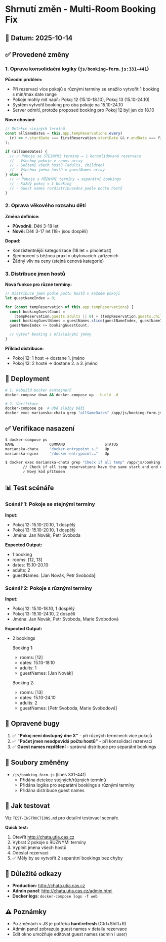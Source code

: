 # Shrnutí změn - Multi-Room Booking Fix

## 🎯 Datum: 2025-10-14

## ✅ Provedené změny

### 1. Oprava konsolidační logiky (`js/booking-form.js:331-441`)

**Původní problém:**

- Při rezervaci více pokojů s různými termíny se snažilo vytvořit 1 booking s min/max date range
- Pokoje mohly mít např.: Pokoj 12 (15.10-18.10), Pokoj 13 (15.10-24.10)
- Systém vytvořil booking pro oba pokoje na 15.10-24.10
- Server odmítl, protože proposed booking pro Pokoj 12 byl jen do 18.10

**Nové chování:**

```javascript
// Detekce stejných termínů
const allSameDates = this.app.tempReservations.every(
  (r) => r.startDate === firstReservation.startDate && r.endDate === firstReservation.endDate
);

if (allSameDates) {
  // ✅ Pokoje se STEJNÝMI termíny → 1 konsolidovaná rezervace
  // - Všechny pokoje v rooms array
  // - Sečtení všech hostů (adults, children)
  // - Všechna jména hostů v guestNames array
} else {
  // ✅ Pokoje s RŮZNÝMI termíny → separátní bookings
  // - Každý pokoj = 1 booking
  // - Guest names rozdistribuována podle počtu hostů
}
```

### 2. Oprava věkového rozsahu dětí

**Změna definice:**

- **Původně:** Děti 3-18 let
- **Nově:** Děti 3-17 let (18+ jsou dospělí)

**Dopad:**

- Konzistentnější kategorizace (18 let = plnoletost)
- Sjednocení s běžnou praxí v ubytovacích zařízeních
- Žádný vliv na ceny (stejná cenová kategorie)

### 3. Distribuce jmen hostů

**Nová funkce pro různé termíny:**

```javascript
// Distribuce jmen podle počtu hostů v každém pokoji
let guestNameIndex = 0;

for (const tempReservation of this.app.tempReservations) {
  const bookingGuestCount =
    (tempReservation.guests.adults || 0) + (tempReservation.guests.children || 0);
  const bookingGuestNames = guestNames.slice(guestNameIndex, guestNameIndex + bookingGuestCount);
  guestNameIndex += bookingGuestCount;

  // Vytvoř booking s příslušnými jmény
}
```

**Příklad distribuce:**

- Pokoj 12: 1 host → dostane 1. jméno
- Pokoj 13: 2 hosté → dostane 2. a 3. jméno

## 🔄 Deployment

```bash
# 1. Rebuild Docker kontejnerů
docker-compose down && docker-compose up --build -d

# 2. Verifikace
docker-compose ps  # Obě služby běží
docker exec marianska-chata grep "allSameDates" /app/js/booking-form.js  # Nový kód přítomen
```

## ✅ Verifikace nasazení

```bash
$ docker-compose ps
NAME                COMMAND                  STATUS
marianska-chata     "docker-entrypoint.s…"   Up
marianska-nginx     "/docker-entrypoint.…"   Up

$ docker exec marianska-chata grep "Check if all temp" /app/js/booking-form.js
        // Check if all temp reservations have the same start and end dates
        ✓ Nový kód přítomen
```

## 📊 Test scénáře

### Scénář 1: Pokoje se stejnými termíny

**Input:**

- Pokoj 12: 15.10-20.10, 1 dospělý
- Pokoj 13: 15.10-20.10, 1 dospělý
- Jména: Jan Novák, Petr Svoboda

**Expected Output:**

- 1 booking
- rooms: [12, 13]
- dates: 15.10-20.10
- adults: 2
- guestNames: [Jan Novák, Petr Svoboda]

### Scénář 2: Pokoje s různými termíny

**Input:**

- Pokoj 12: 15.10-18.10, 1 dospělý
- Pokoj 13: 15.10-24.10, 2 dospělí
- Jména: Jan Novák, Petr Svoboda, Marie Svobodová

**Expected Output:**

- 2 bookings

  Booking 1:
  - rooms: [12]
  - dates: 15.10-18.10
  - adults: 1
  - guestNames: [Jan Novák]

  Booking 2:
  - rooms: [13]
  - dates: 15.10-24.10
  - adults: 2
  - guestNames: [Petr Svoboda, Marie Svobodová]

## 🐛 Opravené bugy

1. ✅ **"Pokoj není dostupný dne X"** - při různých termínech více pokojů
2. ✅ **"Počet jmen neodpovídá počtu hostů"** - při konsolidaci rezervací
3. ✅ **Guest names rozdělení** - správná distribuce pro separátní bookings

## 📝 Soubory změněny

- `/js/booking-form.js` (lines 331-441)
  - Přidána detekce stejných/různých termínů
  - Přidána logika pro separátní bookings s různými termíny
  - Přidána distribuce guest names

## 🧪 Jak testovat

Viz `TEST-INSTRUCTIONS.md` pro detailní testovací scénáře.

**Quick test:**

1. Otevřít http://chata.utia.cas.cz
2. Vybrat 2 pokoje s RŮZNÝMI termíny
3. Vyplnit jména všech hostů
4. Odeslat rezervaci
5. ✅ Měly by se vytvořit 2 separátní bookings bez chyby

## 🔗 Důležité odkazy

- **Production**: http://chata.utia.cas.cz
- **Admin panel**: http://chata.utia.cas.cz/admin.html
- **Docker logs**: `docker-compose logs -f web`

## ⚠️ Poznámky

- Po změnách v JS je potřeba **hard refresh** (Ctrl+Shift+R)
- Admin panel zobrazuje guest names v detailu rezervace
- Edit okno umožňuje editovat guest names (admin i user)
